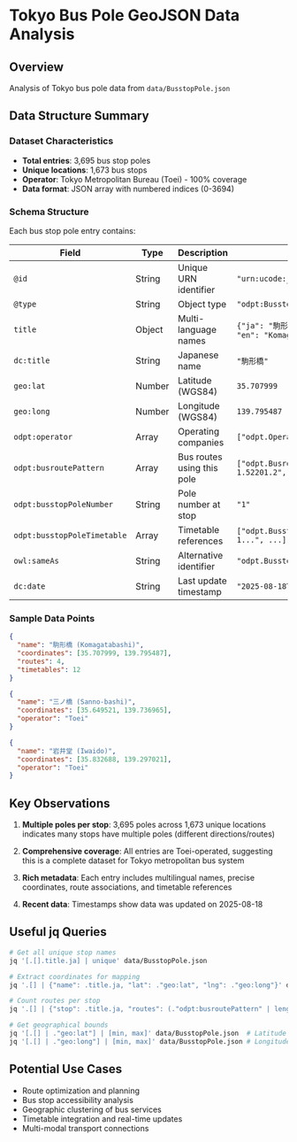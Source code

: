 # Tokyo Bus Pole GeoJSON Data Analysis

## Overview
Analysis of Tokyo bus pole data from `data/BusstopPole.json`

## Data Structure Summary

### Dataset Characteristics
- **Total entries**: 3,695 bus stop poles
- **Unique locations**: 1,673 bus stops
- **Operator**: Tokyo Metropolitan Bureau (Toei) - 100% coverage
- **Data format**: JSON array with numbered indices (0-3694)

### Schema Structure

Each bus stop pole entry contains:

| Field | Type | Description | Example |
|-------|------|-------------|---------|
| `@id` | String | Unique URN identifier | `"urn:ucode:_00001C0000000000000100000322B70F"` |
| `@type` | String | Object type | `"odpt:BusstopPole"` |
| `title` | Object | Multi-language names | `{"ja": "駒形橋", "ja-Hrkt": "こまがたばし", "en": "Komagatabashi"}` |
| `dc:title` | String | Japanese name | `"駒形橋"` |
| `geo:lat` | Number | Latitude (WGS84) | `35.707999` |
| `geo:long` | Number | Longitude (WGS84) | `139.795487` |
| `odpt:operator` | Array | Operating companies | `["odpt.Operator:Toei"]` |
| `odpt:busroutePattern` | Array | Bus routes using this pole | `["odpt.BusroutePattern:Toei.Higashi42-1.52201.2", ...]` |
| `odpt:busstopPoleNumber` | String | Pole number at stop | `"1"` |
| `odpt:busstopPoleTimetable` | Array | Timetable references | `["odpt.BusstopPoleTimetable:Toei.Higashi42-1...", ...]` |
| `owl:sameAs` | String | Alternative identifier | `"odpt.BusstopPole:Toei.Komagatabashi.537.1"` |
| `dc:date` | String | Last update timestamp | `"2025-08-18T03:08:01+09:00"` |

### Sample Data Points

```json
{
  "name": "駒形橋 (Komagatabashi)",
  "coordinates": [35.707999, 139.795487],
  "routes": 4,
  "timetables": 12
}
```

```json
{
  "name": "三ノ橋 (Sanno-bashi)", 
  "coordinates": [35.649521, 139.736965],
  "operator": "Toei"
}
```

```json
{
  "name": "岩井堂 (Iwaido)",
  "coordinates": [35.832688, 139.297021],
  "operator": "Toei"
}
```

## Key Observations

1. **Multiple poles per stop**: 3,695 poles across 1,673 unique locations indicates many stops have multiple poles (different directions/routes)

2. **Comprehensive coverage**: All entries are Toei-operated, suggesting this is a complete dataset for Tokyo metropolitan bus system

3. **Rich metadata**: Each entry includes multilingual names, precise coordinates, route associations, and timetable references

4. **Recent data**: Timestamps show data was updated on 2025-08-18

## Useful jq Queries

```bash
# Get all unique stop names
jq '[.[].title.ja] | unique' data/BusstopPole.json

# Extract coordinates for mapping
jq '.[] | {"name": .title.ja, "lat": ."geo:lat", "lng": ."geo:long"}' data/BusstopPole.json

# Count routes per stop
jq '.[] | {"stop": .title.ja, "routes": (."odpt:busroutePattern" | length)}' data/BusstopPole.json

# Get geographical bounds
jq '[.[] | ."geo:lat"] | [min, max]' data/BusstopPole.json  # Latitude range
jq '[.[] | ."geo:long"] | [min, max]' data/BusstopPole.json # Longitude range
```

## Potential Use Cases

- Route optimization and planning
- Bus stop accessibility analysis
- Geographic clustering of bus services
- Timetable integration and real-time updates
- Multi-modal transport connections
